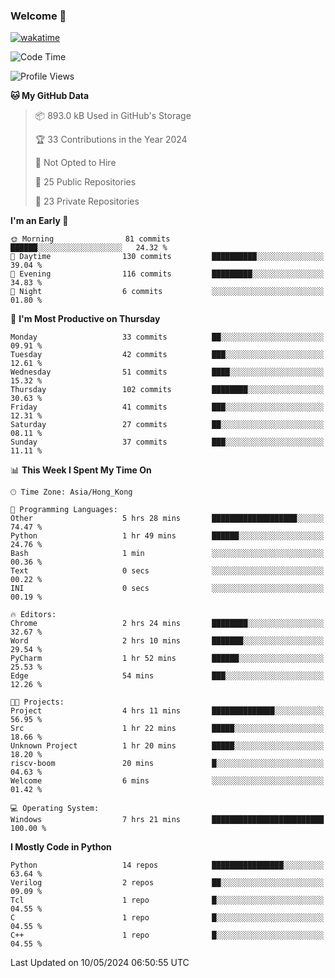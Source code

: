 ### Welcome 👋


[![wakatime](https://wakatime.com/badge/user/d582cff4-71c0-49d7-b155-a401b1bb9c56.svg)](https://wakatime.com/@d582cff4-71c0-49d7-b155-a401b1bb9c56)

<!--START_SECTION:waka-->
![Code Time](http://img.shields.io/badge/Code%20Time-12%20hrs%2019%20mins-blue)

![Profile Views](http://img.shields.io/badge/Profile%20Views-98-blue)

**🐱 My GitHub Data** 

> 📦 893.0 kB Used in GitHub's Storage 
 > 
> 🏆 33 Contributions in the Year 2024
 > 
> 🚫 Not Opted to Hire
 > 
> 📜 25 Public Repositories 
 > 
> 🔑 23 Private Repositories 
 > 
**I'm an Early 🐤** 

```text
🌞 Morning                81 commits          ██████░░░░░░░░░░░░░░░░░░░   24.32 % 
🌆 Daytime                130 commits         ██████████░░░░░░░░░░░░░░░   39.04 % 
🌃 Evening                116 commits         █████████░░░░░░░░░░░░░░░░   34.83 % 
🌙 Night                  6 commits           ░░░░░░░░░░░░░░░░░░░░░░░░░   01.80 % 
```
📅 **I'm Most Productive on Thursday** 

```text
Monday                   33 commits          ██░░░░░░░░░░░░░░░░░░░░░░░   09.91 % 
Tuesday                  42 commits          ███░░░░░░░░░░░░░░░░░░░░░░   12.61 % 
Wednesday                51 commits          ████░░░░░░░░░░░░░░░░░░░░░   15.32 % 
Thursday                 102 commits         ████████░░░░░░░░░░░░░░░░░   30.63 % 
Friday                   41 commits          ███░░░░░░░░░░░░░░░░░░░░░░   12.31 % 
Saturday                 27 commits          ██░░░░░░░░░░░░░░░░░░░░░░░   08.11 % 
Sunday                   37 commits          ███░░░░░░░░░░░░░░░░░░░░░░   11.11 % 
```


📊 **This Week I Spent My Time On** 

```text
🕑︎ Time Zone: Asia/Hong_Kong

💬 Programming Languages: 
Other                    5 hrs 28 mins       ███████████████████░░░░░░   74.47 % 
Python                   1 hr 49 mins        ██████░░░░░░░░░░░░░░░░░░░   24.76 % 
Bash                     1 min               ░░░░░░░░░░░░░░░░░░░░░░░░░   00.36 % 
Text                     0 secs              ░░░░░░░░░░░░░░░░░░░░░░░░░   00.22 % 
INI                      0 secs              ░░░░░░░░░░░░░░░░░░░░░░░░░   00.19 % 

🔥 Editors: 
Chrome                   2 hrs 24 mins       ████████░░░░░░░░░░░░░░░░░   32.67 % 
Word                     2 hrs 10 mins       ███████░░░░░░░░░░░░░░░░░░   29.54 % 
PyCharm                  1 hr 52 mins        ██████░░░░░░░░░░░░░░░░░░░   25.53 % 
Edge                     54 mins             ███░░░░░░░░░░░░░░░░░░░░░░   12.26 % 

🐱‍💻 Projects: 
Project                  4 hrs 11 mins       ██████████████░░░░░░░░░░░   56.95 % 
Src                      1 hr 22 mins        █████░░░░░░░░░░░░░░░░░░░░   18.66 % 
Unknown Project          1 hr 20 mins        █████░░░░░░░░░░░░░░░░░░░░   18.20 % 
riscv-boom               20 mins             █░░░░░░░░░░░░░░░░░░░░░░░░   04.63 % 
Welcome                  6 mins              ░░░░░░░░░░░░░░░░░░░░░░░░░   01.42 % 

💻 Operating System: 
Windows                  7 hrs 21 mins       █████████████████████████   100.00 % 
```

**I Mostly Code in Python** 

```text
Python                   14 repos            ████████████████░░░░░░░░░   63.64 % 
Verilog                  2 repos             ██░░░░░░░░░░░░░░░░░░░░░░░   09.09 % 
Tcl                      1 repo              █░░░░░░░░░░░░░░░░░░░░░░░░   04.55 % 
C                        1 repo              █░░░░░░░░░░░░░░░░░░░░░░░░   04.55 % 
C++                      1 repo              █░░░░░░░░░░░░░░░░░░░░░░░░   04.55 % 
```




 Last Updated on 10/05/2024 06:50:55 UTC
<!--END_SECTION:waka-->



